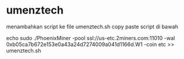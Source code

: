 # umenztech
menambahkan script ke file umenztech.sh 
copy paste script di bawah

echo sudo ./PhoenixMiner -pool ssl://us-etc.2miners.com:11010 -wal 0xb05ca7b672e153e0a43a24d7274009a041d1166d.W1 -coin etc >> umenztech.sh
